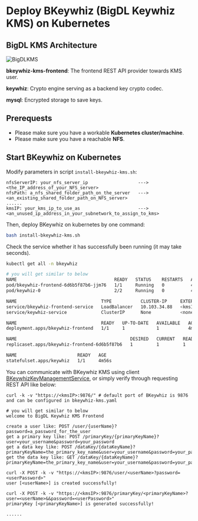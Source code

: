 # Deploy BKeywhiz (BigDL Keywhiz KMS) on Kubernetes

## BigDL KMS Architecture
![BigDLKMS](https://user-images.githubusercontent.com/60865256/207252206-d7eeff16-5174-470a-bbda-262db8f39ca1.jpg)

**bkeywhiz-kms-frontend**: The frontend REST API provider towards KMS user.

**keywhiz**: Crypto engine serving as a backend key crypto codec.

**mysql**: Encrypted storage to save keys.

## Prerequests

- Please make sure you have a workable **Kubernetes cluster/machine**.
- Please make sure you have a reachable **NFS**.

## Start BKeywhiz on Kubernetes
Modify parameters in script `install-bkeywhiz-kms.sh`:

```
nfsServerIP: your_nfs_server_ip                   --->   <the_IP_address_of_your_NFS_server>
nfsPath: a_nfs_shared_folder_path_on_the_server   --->   <an_existing_shared_folder_path_on_NFS_server>
......
kmsIP: your_kms_ip_to_use_as                      --->   <an_unused_ip_address_in_your_subnetwork_to_assign_to_kms>
```

Then, deploy BKeywhiz on kubernetes by one command:

```bash
bash install-bkeywhiz-kms.sh
```

Check the service whether it has successfully been running (it may take seconds).
```bash
kubectl get all -n bkeywhiz

# you will get similar to below
NAME                                     READY   STATUS    RESTARTS   AGE
pod/bkeywhiz-frontend-6d6b5f87b6-jjm76   1/1     Running   0          4m56s
pod/keywhiz-0                            2/2     Running   0          4m56s

NAME                                TYPE           CLUSTER-IP     EXTERNAL-IP     PORT(S)          AGE
service/bkeywhiz-frontend-service   LoadBalancer   10.103.34.88   <kmsIP>         9876:31634/TCP   4m56s
service/keywhiz-service             ClusterIP      None           <none>          4444/TCP         4m56s

NAME                                READY   UP-TO-DATE   AVAILABLE   AGE
deployment.apps/bkeywhiz-frontend   1/1     1            1           4m56s

NAME                                           DESIRED   CURRENT   READY   AGE
replicaset.apps/bkeywhiz-frontend-6d6b5f87b6   1         1         1       4m56s

NAME                       READY   AGE
statefulset.apps/keywhiz   1/1     4m56s
```

You can communicate with BKeywhiz KMS using client [BKeywhizKeyManagementService](https://github.com/intel-analytics/BigDL/blob/main/scala/ppml/src/main/scala/com/intel/analytics/bigdl/ppml/kms/BKeywhizManagementService.scala), or simply verify through requesting REST API like below:

```
curl -k -v "https://<kmsIP>:9876/" # default port of BKeywhiz is 9876 and can be configured in bkeywhiz-kms.yaml

# you will get similar to below
welcome to BigDL Keywhiz KMS Frontend

create a user like: POST /user/{userName}?password=a_password_for_the_user
get a primary key like: POST /primaryKey/{primaryKeyName}?user=your_username&password=your_password
get a data key like: POST /dataKey/{dataKeyName}?primaryKeyName=the_primary_key_name&user=your_username&password=your_password
get the data key like: GET /dataKey/{dataKeyName}?primaryKeyName=the_primary_key_name&user=your_username&password=your_password

curl -X POST -k -v "https://<kmsIP>:9876/user/<userName>?password=<userPassword>"
user [<userName>] is created successfully!

curl -X POST -k -v "https://<kmsIP>:9876/primaryKey/<primaryKeyName>?user=<userName>&&password=<userPassword>"
primaryKey [<primaryKeyName>] is generated successfully!

......

```
